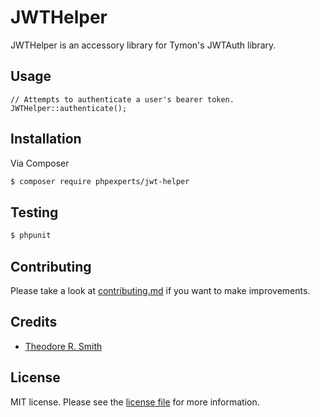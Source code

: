 # JWTHelper

JWTHelper is an accessory library for Tymon's JWTAuth library.

## Usage

    // Attempts to authenticate a user's bearer token.
    JWTHelper::authenticate();

## Installation

Via Composer

``` bash
$ composer require phpexperts/jwt-helper
```

## Testing

``` bash
$ phpunit
```

## Contributing

Please take a look at [contributing.md](contributing.md) if you want to make improvements.


## Credits

- [Theodore R. Smith](https://www.phpexperts.pro/])

## License

MIT license. Please see the [license file](license.md) for more information.

